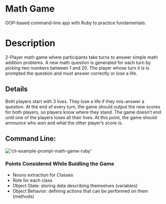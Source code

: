 # Math Game
OOP-based command-line app with Ruby to practice fundamentals.

# Description
2-Player math game where participants take turns to answer simple math addition problems. A new math question is generated for each turn by picking two numbers between 1 and 20. The player whose turn it is is prompted the question and must answer correctly or lose a life.

## Details
Both players start with 3 lives. They lose a life if they mis-answer a question. At the end of every turn, the game should output the new scores for both players, so players know where they stand.
The game doesn’t end until one of the players loses all their lives. At this point, the game should announce who won and what the other player’s score is.

## Command Line:
!['cli-example-prompt-math-game-ruby'](https://github.com/leightonchien/math-game)

### Points Considered While Buidling the Game
  * Nouns extraction for Classes
  * Role for each class
  * Object State: storing data describing themselves (variables)
  * Object Behavior: defining actions that can be performed on them (methods)

